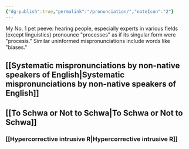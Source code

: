 ```yaml
---
{"dg-publish":true,"permalink":"/pronunciation/","noteIcon":"2"}
---
```


My No. 1 pet peeve: hearing people, especially experts in various fields (except linguistics)
pronounce "processes" as if its singular form were "procesis." Similar uninformed mispronunciations include words like "biases."

## [[Systematic mispronunciations by non-native speakers of English\|Systematic mispronunciations by non-native speakers of English]]

## [[To Schwa or Not to Schwa\|To Schwa or Not to Schwa]]

### [[Hypercorrective intrusive R\|Hypercorrective intrusive R]]
